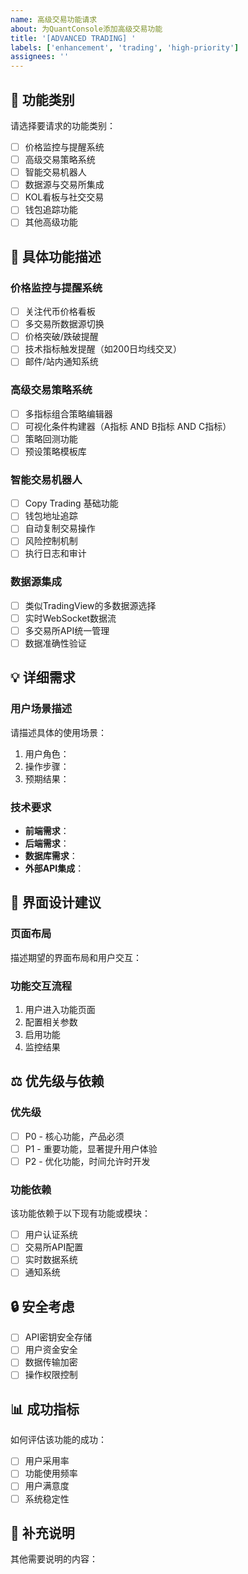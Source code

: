 ```yaml
---
name: 高级交易功能请求
about: 为QuantConsole添加高级交易功能
title: '[ADVANCED TRADING] '
labels: ['enhancement', 'trading', 'high-priority']
assignees: ''
---
```


## 🎯 功能类别
请选择要请求的功能类别：

- [ ] 价格监控与提醒系统
- [ ] 高级交易策略系统
- [ ] 智能交易机器人
- [ ] 数据源与交易所集成
- [ ] KOL看板与社交交易
- [ ] 钱包追踪功能
- [ ] 其他高级功能

## 🚀 具体功能描述

### 价格监控与提醒系统
- [ ] 关注代币价格看板
- [ ] 多交易所数据源切换
- [ ] 价格突破/跌破提醒
- [ ] 技术指标触发提醒（如200日均线交叉）
- [ ] 邮件/站内通知系统

### 高级交易策略系统
- [ ] 多指标组合策略编辑器
- [ ] 可视化条件构建器（A指标 AND B指标 AND C指标）
- [ ] 策略回测功能
- [ ] 预设策略模板库

### 智能交易机器人
- [ ] Copy Trading 基础功能
- [ ] 钱包地址追踪
- [ ] 自动复制交易操作
- [ ] 风险控制机制
- [ ] 执行日志和审计

### 数据源集成
- [ ] 类似TradingView的多数据源选择
- [ ] 实时WebSocket数据流
- [ ] 多交易所API统一管理
- [ ] 数据准确性验证

## 💡 详细需求

### 用户场景描述
请描述具体的使用场景：
1. 用户角色：
2. 操作步骤：
3. 预期结果：

### 技术要求
- **前端需求**：
- **后端需求**：
- **数据库需求**：
- **外部API集成**：

## 🎨 界面设计建议

### 页面布局
描述期望的界面布局和用户交互：

### 功能交互流程
1. 用户进入功能页面
2. 配置相关参数
3. 启用功能
4. 监控结果

## ⚖️ 优先级与依赖

### 优先级
- [ ] P0 - 核心功能，产品必须
- [ ] P1 - 重要功能，显著提升用户体验
- [ ] P2 - 优化功能，时间允许时开发

### 功能依赖
该功能依赖于以下现有功能或模块：
- [ ] 用户认证系统
- [ ] 交易所API配置
- [ ] 实时数据系统
- [ ] 通知系统

## 🔒 安全考虑
- [ ] API密钥安全存储
- [ ] 用户资金安全
- [ ] 数据传输加密
- [ ] 操作权限控制

## 📊 成功指标
如何评估该功能的成功：
- [ ] 用户采用率
- [ ] 功能使用频率
- [ ] 用户满意度
- [ ] 系统稳定性

## 💭 补充说明
其他需要说明的内容：
